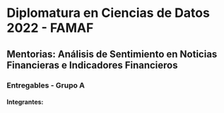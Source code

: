 # Diplomatura en Ciencias de Datos 2022 - FAMAF

## **Mentorias: Análisis de Sentimiento en Noticias Financieras e Indicadores Financieros**

### **Entregables - Grupo A**

#### **Integrantes:**

> 